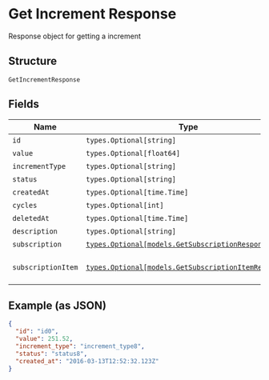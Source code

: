 
# Get Increment Response

Response object for getting a increment

## Structure

`GetIncrementResponse`

## Fields

| Name | Type | Tags | Description |
|  --- | --- | --- | --- |
| `id` | `types.Optional[string]` | Optional | - |
| `value` | `types.Optional[float64]` | Optional | - |
| `incrementType` | `types.Optional[string]` | Optional | - |
| `status` | `types.Optional[string]` | Optional | - |
| `createdAt` | `types.Optional[time.Time]` | Optional | - |
| `cycles` | `types.Optional[int]` | Optional | - |
| `deletedAt` | `types.Optional[time.Time]` | Optional | - |
| `description` | `types.Optional[string]` | Optional | - |
| `subscription` | [`types.Optional[models.GetSubscriptionResponse]`](../../doc/models/get-subscription-response.md) | Optional | - |
| `subscriptionItem` | [`types.Optional[models.GetSubscriptionItemResponse]`](../../doc/models/get-subscription-item-response.md) | Optional | The Subscription Item |

## Example (as JSON)

```json
{
  "id": "id0",
  "value": 251.52,
  "increment_type": "increment_type8",
  "status": "status8",
  "created_at": "2016-03-13T12:52:32.123Z"
}
```

